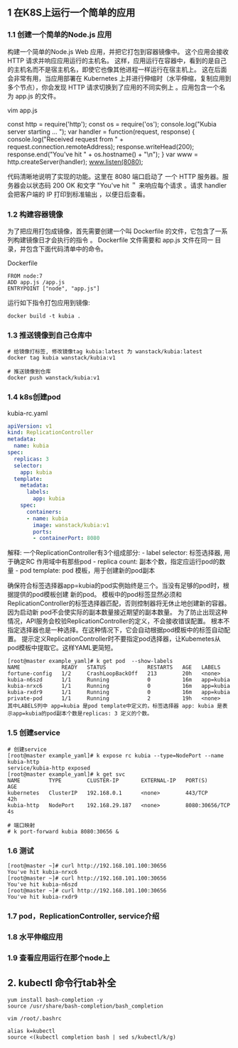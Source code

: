 ## 1 在K8S上运行一个简单的应用

### 1.1 创建一个简单的Node.js 应用
构建一个简单的Node.js Web 应用，并把它打包到容器镜像中。 
这个应用会接收 HTTP 请求并响应应用运行的主机名。
这样，应用运行在容器中，看到的是自己的主机名而不是宿主机名，即使它也像其他进程一样运行在宿主机上。 
这在后面会非常有用，当应用部署在 Kubernetes 上并进行伸缩时（水平伸缩，复制应用到多个节点），你会发现 HTTP
请求切换到了应用的不同实例上 。应用包含一个名为 app.js 的文件。

vim app.js

const http = require('http');
const os = require('os');
console.log("Kubia server starting ... ");
var handler = function(request, response) {
    console.log("Received request from " + request.connection.remoteAddress);
    response.writeHead(200);
    response.end("You've hit " + os.hostname() + "\n");
}
var www = http.createServer(handler);
www.listen(8080);

代码清晰地说明了实现的功能。这里在 8080 端口启动了 一个 HTTP 服务器。服务器会以状态码 200 OK 和文字 
"You've hit <hostname>＂ 来响应每个请求 。请求 handler 会把客户端的 IP 打印到标准输出 ，以便日后查看。

### 1.2 构建容器镜像
为了把应用打包成镜像，首先需要创建一个叫 Dockerfile 的文件，它包含了一系列构建镜像日才会执行的指令 。 Dockerfile 文件需要和 app.js 文件在同一 目录，并包含下面代码清单中的命令。

Dockerfile
```shell
FROM node:7
ADD app.js /app.js
ENTRYPOINT ["node", "app.js"]
```

运行如下指令打包应用到镜像:
```shell
docker build -t kubia .
```

### 1.3 推送镜像到自己仓库中
```shell
# 给镜像打标签, 修改镜像tag kubia:latest 为 wanstack/kubia:latest
docker tag kubia wanstack/kubia:v1

# 推送镜像到仓库
docker push wanstack/kubia:v1
```

### 1.4 k8s创建pod
kubia-rc.yaml
```yaml
apiVersion: v1
kind: ReplicationController
metadata:
  name: kubia
spec:
  replicas: 3
  selector:
    app: kubia
  template:
    metadata:
      labels:
        app: kubia
    spec:
      containers:
      - name: kubia
        image: wanstack/kubia:v1
        ports:
        - containerPort: 8080
```
解释:
一个ReplicationController有3个组成部分:
    - label selector: 标签选择器, 用于确定RC 作用域中有那些pod
    - replica count: 副本个数，指定应运行pod的数量
    - pod template: pod 模板，用于创建新的pod副本

确保符合标签选择器app=kubia的pod实例始终是三个。当没有足够的pod时，根据提供的pod模板创建 新的pod。
模板中的pod标签显然必须和ReplicationController的标签选择器匹配，否则控制器将无休止地创建新的容器。
因为启动新 pod不会使实际的副本数量接近期望的副本数量。
为了防止出现这种情况，API服务会校验ReplicationController的定义，不会接收错误配置。
根本不指定选择器也是一种选择。在这种情况下，它会自动根据pod模板中的标签自动配置。
提示定义ReplicationController时不要指定pod选择器，让Kubemetes从pod模板中提取它。这样YAML更简短。

```shell
[root@master example_yaml]# k get pod  --show-labels 
NAME             READY   STATUS             RESTARTS   AGE   LABELS
fortune-config   1/2     CrashLoopBackOff   213        20h   <none>
kubia-n6szd      1/1     Running            0          16m   app=kubia
kubia-nrxc6      1/1     Running            0          16m   app=kubia
kubia-rxdr9      1/1     Running            0          16m   app=kubia
private-pod      1/1     Running            2          19h   <none>
其中LABELS列中 app=kubia 是pod template中定义的，标签选择器 app: kubia 是表示app=kubia的pod副本个数是replicas: 3 定义的个数。
```

### 1.5 创建service
```shell
# 创建service
[root@master example_yaml]# k expose rc kubia --type=NodePort --name kubia-http
service/kubia-http exposed
[root@master example_yaml]# k get svc
NAME         TYPE        CLUSTER-IP       EXTERNAL-IP   PORT(S)          AGE
kubernetes   ClusterIP   192.168.0.1      <none>        443/TCP          42h
kubia-http   NodePort    192.168.29.187   <none>        8080:30656/TCP   4s

# 端口映射
# k port-forward kubia 8080:30656 &
```

### 1.6 测试
```shell
[root@master ~]# curl http://192.168.101.100:30656
You've hit kubia-nrxc6
[root@master ~]# curl http://192.168.101.100:30656
You've hit kubia-n6szd
[root@master ~]# curl http://192.168.101.100:30656
You've hit kubia-rxdr9

```

### 1.7 pod，ReplicationController, service介绍

### 1.8 水平伸缩应用

### 1.9 查看应用运行在那个node上



## 2. kubectl 命令行tab补全
```shell
yum install bash-completion -y
source /usr/share/bash-completion/bash_completion

vim /root/.bashrc

alias k=kubectl
source <(kubectl completion bash | sed s/kubectl/k/g)
```
